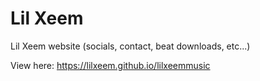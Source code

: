 # Lil Xeem
Lil Xeem website (socials, contact, beat downloads, etc...)

View here: https://lilxeem.github.io/lilxeemmusic
